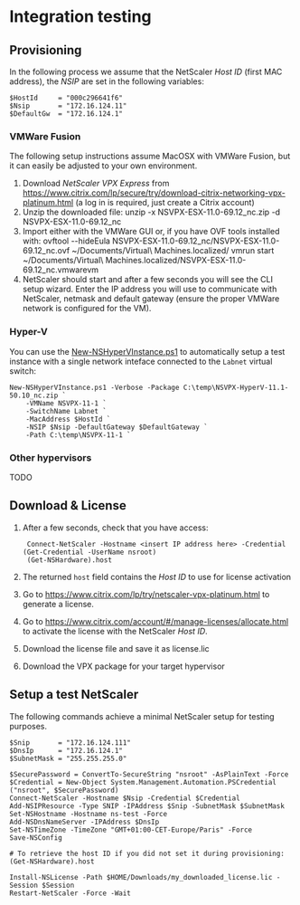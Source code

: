 # Integration testing

## Provisioning

In the following process we assume that the NetScaler _Host ID_ (first MAC address), the _NSIP_ are set in the following variables:

    $HostId     = "000c296641f6"
    $Nsip       = "172.16.124.11"
    $DefaultGw  = "172.16.124.1"


### VMWare Fusion

The following setup instructions assume MacOSX with VMWare Fusion, but it can easily be
adjusted to your own environment.

1. Download _NetScaler VPX Express_ from https://www.citrix.com/lp/secure/try/download-citrix-networking-vpx-platinum.html (a
log in is required, just create a Citrix account)
1. Unzip the downloaded file:
        unzip -x NSVPX-ESX-11.0-69.12_nc.zip -d NSVPX-ESX-11.0-69.12_nc
1. Import either with the VMWare GUI or, if you have OVF tools installed with:
        ovftool --hideEula NSVPX-ESX-11.0-69.12_nc/NSVPX-ESX-11.0-69.12_nc.ovf ~/Documents/Virtual\ Machines.localized/
        vmrun start ~/Documents/Virtual\ Machines.localized/NSVPX-ESX-11.0-69.12_nc.vmwarevm
1. NetScaler should start and after a few seconds you will see the CLI setup wizard.
Enter the IP address you will use to communicate with NetScaler, netmask and default
gateway (ensure the proper VMWare network is configured for the VM).

### Hyper-V 

You can use the [New-NSHyperVInstance.ps1](https://github.com/dbroeglin/NetScaler/blob/exp/hyper-auto-provision/Contrib/New-NSHyperVInstance.ps1) to automatically setup a test instance with a single network inteface connected to the `Labnet` virtual switch:

    New-NSHyperVInstance.ps1 -Verbose -Package C:\temp\NSVPX-HyperV-11.1-50.10_nc.zip `
        -VMName NSVPX-11-1 `
        -SwitchName Labnet `
        -MacAddress $HostId `
        -NSIP $Nsip -DefaultGateway $DefaultGateway `
        -Path C:\temp\NSVPX-11-1 `

### Other hypervisors

TODO

## Download & License

1. After a few seconds, check that you have access:

        Connect-NetScaler -Hostname <insert IP address here> -Credential (Get-Credential -UserName nsroot)
        (Get-NSHardware).host


2. The returned `host` field contains the _Host ID_ to use for license activation
3. Go to https://www.citrix.com/lp/try/netscaler-vpx-platinum.html to generate a license.
4. Go to https://www.citrix.com/account/#/manage-licenses/allocate.html to activate the license with the NetScaler _Host ID_.
5. Download the license file and save it as license.lic
6. Download the VPX package for your target hypervisor

## Setup a test NetScaler

The following commands achieve a minimal NetScaler setup for testing purposes.

    $Snip       = "172.16.124.111"
    $DnsIp      = "172.16.124.1"
    $SubnetMask = "255.255.255.0"

    $SecurePassword = ConvertTo-SecureString "nsroot" -AsPlainText -Force
    $Credential = New-Object System.Management.Automation.PSCredential ("nsroot", $SecurePassword)
    Connect-NetScaler -Hostname $Nsip -Credential $Credential
    Add-NSIPResource -Type SNIP -IPAddress $Snip -SubnetMask $SubnetMask
    Set-NSHostname -Hostname ns-test -Force
    Add-NSDnsNameServer -IPAddress $DnsIp
    Set-NSTimeZone -TimeZone "GMT+01:00-CET-Europe/Paris" -Force
    Save-NSConfig

    # To retrieve the host ID if you did not set it during provisioning:
    (Get-NSHardware).host

    Install-NSLicense -Path $HOME/Downloads/my_downloaded_license.lic -Session $Session
    Restart-NetScaler -Force -Wait


